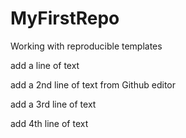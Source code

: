 # MyFirstRepo
Working with reproducible templates

add a line of text

add a 2nd line of text from Github editor

add a 3rd line of text

add 4th line of text
